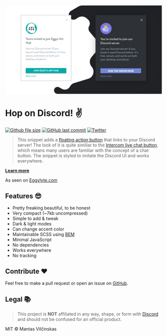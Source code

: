 ![Promo image](https://raw.githubusercontent.com/mistermantas/hop-on-discord/master/promo.png)

# Hop on Discord! ✌

[![Github file size](https://img.shields.io/github/size/mistermantas/hop-on-discord/snippet-dark.html.svg?style=flat-square)](https://github.com/mistermantas/hop-on-discord/blob/master/snippet-dark.html)
[![GitHub last commit](https://img.shields.io/github/last-commit/mistermantas/hop-on-discord.svg?style=flat-square)](https://github.com/mistermantas/hop-on-discord/commits/master)   [![Twitter](https://img.shields.io/twitter/follow/mistermantas.svg?style=social&label=Follow)](https://twitter.com/mistermantas)

> This snippet adds a [floating action button](https://material.io/guidelines/components/buttons-floating-action-button.html) that links to your Discord server! The look of it is quite similiar to the [Intercom live chat button](https://www.intercom.com/), which means many users are familiar with the concept of a chat button. The snippet is styled to imitate the Discord UI and works everywhere.

[**Learn more**](https://hop.mnts.lt)

As seen on [Eggylyte.com](https://eggylyte.com)

## Features 😎

+ Pretty freaking beautiful, to be honest
+ Very compact (~7kb uncompressed)
+ Simple to add & tweak
+ Dark & light modes
+ Can change accent color
+ Maintainable SCSS using [BEM](https://css-tricks.com/bem-101/)
+ Minimal JavaScript
+ No dependencies
+ Works everywhere
+ No tracking

## Contribute ❤

Feel free to make a pull request or open an issue on [GitHub](https://github.com/mistermantas/hop-on-discord).

## Legal 📚

> This project is **NOT** affiliated in any way, shape, or form with [Discord](https://discordapp.com) and should not be confused for an official product.

MIT © Mantas Vilčinskas
